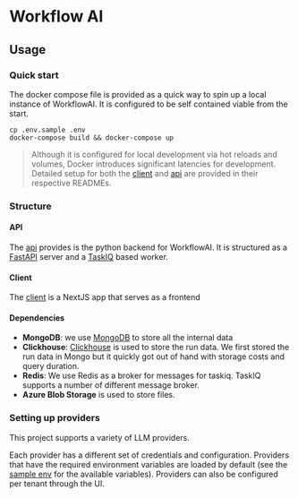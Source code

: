 # Workflow AI

## Usage

### Quick start

The docker compose file is provided as a quick way to spin up a local instance of WorkflowAI.
It is configured to be self contained viable from the start.

```
cp .env.sample .env
docker-compose build && docker-compose up
```

> Although it is configured for local development via hot reloads and volumes, Docker introduces significant
> latencies for development. Detailed setup for both the [client](./client/README.md) and [api](./api/README.md)
> are provided in their respective READMEs.

### Structure

#### API

The [api](./api/README.md) provides is the python backend for WorkflowAI. It is structured
as a [FastAPI](https://fastapi.tiangolo.com/) server and
a [TaskIQ](https://github.com/taskiq-python/taskiq) based worker.

#### Client

The [client](./client/README.md) is a NextJS app that serves as a frontend

#### Dependencies

- **MongoDB**: we use [MongoDB](https://www.mongodb.com/) to store all the internal data
- **Clickhouse**: [Clickhouse](https://clickhouse.com/) is used to store the run data. We
  first stored the run data in Mongo but it quickly got out of hand with storage costs
  and query duration.
- **Redis**: We use Redis as a broker for messages for taskiq. TaskIQ supports a number
  of different message broker.
- **Azure Blob Storage** is used to store files.

<!-- TODO: switch to S3 when  -->

### Setting up providers

This project supports a variety of LLM providers.

Each provider has a different set of credentials and configuration. Providers that have the required environment
variables are loaded by default (see the [sample env](.env.sample) for the available variables). Providers can
also be configured per tenant through the UI.
